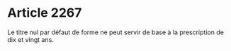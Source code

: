 # Article 2267

Le titre nul par défaut de forme ne peut servir de base à la prescription de dix et vingt ans.